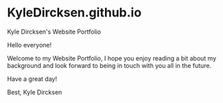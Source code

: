 # KyleDircksen.github.io
Kyle Dircksen's Website Portfolio

Hello everyone!

Welcome to my Website Portfolio, I hope you enjoy reading a bit about my background and look forward
to being in touch with you all in the future.

Have a great day!

Best,
Kyle Dircksen
